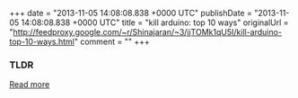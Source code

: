 +++
date = "2013-11-05 14:08:08.838 +0000 UTC"
publishDate = "2013-11-05 14:08:08.838 +0000 UTC"
title = "kill arduino: top 10 ways"
originalUrl = "http://feedproxy.google.com/~r/Shinajaran/~3/jjTOMk1qU5I/kill-arduino-top-10-ways.html"
comment = ""
+++

### TLDR



[Read more](http://feedproxy.google.com/~r/Shinajaran/~3/jjTOMk1qU5I/kill-arduino-top-10-ways.html)
